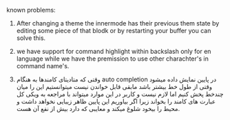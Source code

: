known problems:
1. After changing a theme the innermode has their previous them state
by editing some piece of that blodk or by restarting your buffer you can solve this.

2. we have support for command highlight within backslash only for en language
while we have the premission to use other charachter's in command name's.

3. وقتی که متادیتای کامندها به هنگام auto completion در پایین نمایش داده میشود وقتی از طول خط بیشتر باشد مابقی قابل خواندن نیست
میتوانستیم این را میان چندخط پخش کنیم اما لازم نیست و کاربر در این موارد میتواند با مراجعه به ویکی کل عبارت های کامند را بخواند زیرا اگر بیاوریم
این پایین ظاهر زیبایی نخواهد داشت و محیط را بیخود شلوغ میکند و معایبی که دارد بیش از نفع آن هست.

